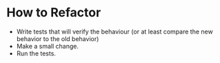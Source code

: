 # How to Refactor

* Write tests that will verify the behaviour (or at least compare the new behavior to the old behavior)
* Make a small change.
* Run the tests.


